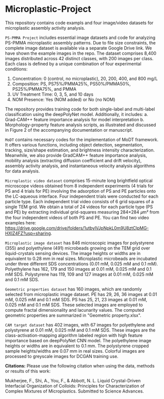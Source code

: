 # Microplastic-Project

This repository contains code exampls and four image/video datasets for microplastic assembly activity analysis. 

```PS-PMMA Project``` includes essential image datasets and code for analyzing PS-PMMA microplastic assembly patterns. Due to file size constraints, the complete image dataset is available via a separate Google Drive link. We have shown the example images in the repo. The dataset comprises 8,400 images distributed across 42 distinct classes, with 200 images per class. Each class is defined by a unique combination of four experimental conditions:
1. Concentration: 0 (control, no microplastic), 20, 200, 400, and 800 mg/L
2. Composition: PS, PS75%/PMMA25%, PS50%/PMMA50%, PS25%/PMMA75%, and PMMA
3. UV Treatment Time: 0, 3, 5, and 10 days
4. NOM Presence: Yes (NOM added) or No (no NOM)

The repository provides training code for both single-label and multi-label classification using the deepPolyNet model. Additionally, it includes:
a. Grad-CAM++ feature importance analysis for model interpretation
b. Morphology-property feature analysis scripts, as illustrated and discussed in Figure 2 of the accompanying documentation or manuscript.

```MoDT``` contains necessary codes for the implementation of MoDT framework. It offers various functions, including object detection, segmentation, tracking, size/shape estimation, and brightness intensity characterization. Meanwhile, we also provide GradCAM++ feature importance analysis, mobility analysis (extracting diffusion coefficient and drift velocity), assembly activity analysis, and instantaneous velocity analysis algorithms for data analysis.

```Microplastic video dataset``` comprises 15-minute long brightfield optical microscope videos obtained from 8 independent experiments (4 trials for PS and 4 trials for PE) involving the adsorption of PS and PE particles onto the LC-aqueous interface. Four independent trials were conducted for each particle type. Each independent trial video consists of 6 grid squares of a single TEM grid. We obtain a total of 24 videos for each particle type (PS and PE) by extracting individual grid-squares measuring 284×284 𝜇m² from the four independent videos of both PS and PE. You can find two video examples here: https://drive.google.com/drive/folders/1utbylVJpNpkL0m9U8ztClpMG-HXIZ4FZ?usp=sharing.   

```Microplastic image dataset``` has 846 microscopic images for polystyrene (355) and polyethylene (491) microbeads growing on the TEM grid over liquid-crystals sensing devices. The image heights or widths are in equivalent to 0.28 mm in real sizes. Microplastic microbeads are incubated under three different SDS concentrations (0.01 mM, 0.025 mM and 0.1 mM). Polyethylene has 162, 179 and 150 images at 0.01 mM, 0.025 mM and 0.1 mM SDS. Polystyrene has 119, 109 and 127 images at 0.01 mM, 0.025 mM and 0.1 mM SDS.

```Geometric properties dataset``` has 160 images, which are randomly selected from microplastic image dataset. PE has 29, 26, 36 images at 0.01 mM, 0.025 mM and 0.1 mM SDS. PS has 25, 21, 23 images at 0.01 mM, 0.025 mM and 0.1 mM SDS. These selected images are employed to compute fractal dimensionality and lacunarity values. The computed geometric properties are summarized in "Geometric property.xlsx".

```CAM target dataset``` has 402 images, with 67 images for polyethylene and polystyrene at 0.01 mM, 0.025 mM and 0.1 mM SDS. These images are the class-activation-mapping algorithm labeled region with high feature importance based on deepPolyNet CNN model. The polyethylene image heights or widths are in equivalent to 0.1 mm. The polystyrene cropped sample heights/widths are 0.07 mm in real sizes. Colorful images are processed to greyscale images for DCGAN training use.

__Citations:__
Please use the following citation when using the data, methods or results of this work:

Mukherjee, F., Shi, A., You, F., & Abbott, N. L. Liquid Crystal-Driven Interfacial Organization of Colloids: Principles for Characterization of Complex Mixtures of Microplastics. Submitted to Science Advances.
